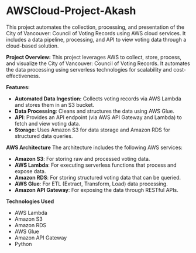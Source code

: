 # AWSCloud-Project-Akash
This project automates the collection, processing, and presentation of the City of Vancouver: Council of Voting Records using AWS cloud services. It includes a data pipeline, processing, and API to view voting data through a cloud-based solution.

**Project Overview:**
This project leverages AWS to collect, store, process, and visualize the City of Vancouver: Council of Voting Records. It automates the data processing using serverless technologies for scalability and cost-effectiveness.

**Features:**
- **Automated Data Ingestion:** Collects voting records via AWS Lambda and stores them in an S3 bucket.
- **Data Processing**: Cleans and structures the data using AWS Glue.
- **API**: Provides an API endpoint (via AWS API Gateway and Lambda) to fetch and view voting data.
- **Storage**: Uses Amazon S3 for data storage and Amazon RDS for structured data queries.

**AWS Architecture**
The architecture includes the following AWS services:
- **Amazon S3**: For storing raw and processed voting data.
- **AWS Lambda**: For executing serverless functions that process and expose data.
- **Amazon RDS**: For storing structured voting data that can be queried.
- **AWS Glue**: For ETL (Extract, Transform, Load) data processing.
- **Amazon API Gateway**: For exposing the data through RESTful APIs.

**Technologies Used**
- AWS Lambda
- Amazon S3
- Amazon RDS
- AWS Glue
- Amazon API Gateway
- Python
